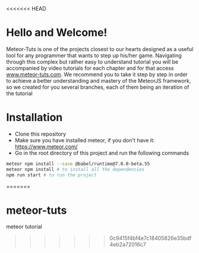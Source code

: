 <<<<<<< HEAD
# Hello and Welcome!
Meteor-Tuts is one of the projects closest to our hearts designed as a useful tool for any programmer
that wants to step up his/her game. Navigating through this complex but rather easy to understand tutorial you will be 
accompanied by video tutorials for each chapter and for that access www.meteor-tuts.com. 
We recommend you to take it step by step in order to achieve a better understanding and mastery of the MeteorJS framework, so
we created for you several branches, each of them being an iteration of the tutorial

# Installation
- Clone this repository
- Make sure you have installed meteor, if you don't have it: https://www.meteor.com/ 
- Go in the root directory of this project and run the following commands

```bash
meteor npm install --save @babel/runtime@7.0.0-beta.55
meteor npm install # to install all the dependencies
npm run start # to run the project
```
=======
# meteor-tuts
meteor tutorial
>>>>>>> 0c9415f4bf4e7c18405826e35bdf4eb2a72016c7
